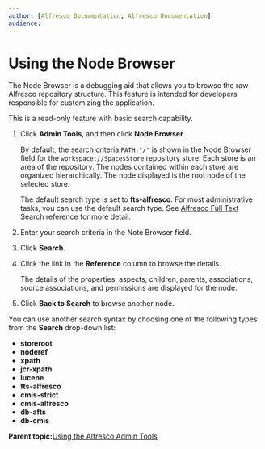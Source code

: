 ```yaml
---
author: [Alfresco Documentation, Alfresco Documentation]
audience: 
---
```


# Using the Node Browser

The Node Browser is a debugging aid that allows you to browse the raw Alfresco repository structure. This feature is intended for developers responsible for customizing the application.

This is a read-only feature with basic search capability.

1.  Click **Admin Tools**, and then click **Node Browser**.

    By default, the search criteria `PATH:"/"` is shown in the Node Browser field for the `workspace://SpacesStore` repository store. Each store is an area of the repository. The nodes contained within each store are organized hierarchically. The node displayed is the root node of the selected store.

    The default search type is set to **fts-alfresco**. For most administrative tasks, you can use the default search type. See [Alfresco Full Text Search reference](../concepts/rm-searchsyntax-intro.md) for more detail.

2.  Enter your search criteria in the Note Browser field.

3.  Click **Search**.

4.  Click the link in the **Reference** column to browse the details.

    The details of the properties, aspects, children, parents, associations, source associations, and permissions are displayed for the node.

5.  Click **Back to Search** to browse another node.


You can use another search syntax by choosing one of the following types from the **Search** drop-down list:

-   **storeroot**
-   **noderef**
-   **xpath**
-   **jcr-xpath**
-   **lucene**
-   **fts-alfresco**
-   **cmis-strict**
-   **cmis-alfresco**
-   **db-afts**
-   **db-cmis**

**Parent topic:**[Using the Alfresco Admin Tools](../concepts/admintools.md)

